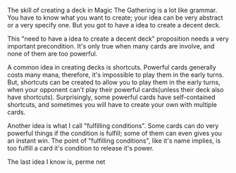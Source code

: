 The skill of creating a deck in Magic The Gathering is a lot like grammar. You have to know what you want to create; your idea can be very abstract or a very specify one. But you got to have a idea to create a decent deck.

This "need to have a idea to create a decent deck"  proposition needs a very important precondition. It's only true when many cards are involve, and none of them are too powerful.

A common idea in creating decks is shortcuts. Powerful cards generally costs many mana, therefore, it's impossible to play them in the early turns. But, shortcuts can be created to allow you to play them in the early turns, when your opponent can't play their powerful cards(unless their deck also have shortcuts). Surprisingly, some powerful cards have self-contained shortcuts, and sometimes you will have to create your own with multiple cards.

Another idea is what I call "fulfilling conditions". Some cards can do very powerful things if the condition is fulfill; some of them can even gives you an instant win. The point of "fulfilling conditions", like it's name implies, is too fulfill a card it's condition to release it's power.

The last idea I know is, perme net